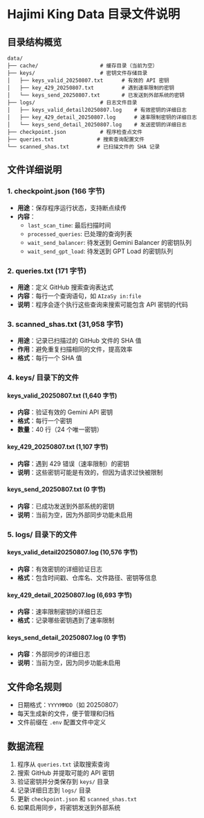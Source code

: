 # Hajimi King Data 目录文件说明

## 目录结构概览
```
data/
├── cache/                    # 缓存目录（当前为空）
├── keys/                     # 密钥文件存储目录
│   ├── keys_valid_20250807.txt      # 有效的 API 密钥
│   ├── key_429_20250807.txt         # 遇到速率限制的密钥
│   └── keys_send_20250807.txt       # 已发送到外部系统的密钥
├── logs/                     # 日志文件目录
│   ├── keys_valid_detail20250807.log    # 有效密钥的详细日志
│   ├── key_429_detail_20250807.log      # 速率限制密钥的详细日志
│   └── keys_send_detail_20250807.log    # 发送密钥的详细日志
├── checkpoint.json           # 程序检查点文件
├── queries.txt              # 搜索查询配置文件
└── scanned_shas.txt         # 已扫描文件的 SHA 记录
```

## 文件详细说明

### 1. **checkpoint.json** (166 字节)
- **用途**：保存程序运行状态，支持断点续传
- **内容**：
  - `last_scan_time`: 最后扫描时间
  - `processed_queries`: 已处理的查询列表
  - `wait_send_balancer`: 待发送到 Gemini Balancer 的密钥队列
  - `wait_send_gpt_load`: 待发送到 GPT Load 的密钥队列

### 2. **queries.txt** (171 字节)
- **用途**：定义 GitHub 搜索查询表达式
- **内容**：每行一个查询语句，如 `AIzaSy in:file`
- **说明**：程序会逐个执行这些查询来搜索可能包含 API 密钥的代码

### 3. **scanned_shas.txt** (31,958 字节)
- **用途**：记录已扫描过的 GitHub 文件的 SHA 值
- **作用**：避免重复扫描相同的文件，提高效率
- **格式**：每行一个 SHA 值

### 4. **keys/ 目录下的文件**

#### keys_valid_20250807.txt (1,640 字节)
- **内容**：验证有效的 Gemini API 密钥
- **格式**：每行一个密钥
- **数量**：40 行（24 个唯一密钥）

#### key_429_20250807.txt (1,107 字节)
- **内容**：遇到 429 错误（速率限制）的密钥
- **说明**：这些密钥可能是有效的，但因为请求过快被限制

#### keys_send_20250807.txt (0 字节)
- **内容**：已成功发送到外部系统的密钥
- **说明**：当前为空，因为外部同步功能未启用

### 5. **logs/ 目录下的文件**

#### keys_valid_detail20250807.log (10,576 字节)
- **内容**：有效密钥的详细验证日志
- **格式**：包含时间戳、仓库名、文件路径、密钥等信息

#### key_429_detail_20250807.log (6,693 字节)
- **内容**：速率限制密钥的详细日志
- **格式**：记录哪些密钥遇到了速率限制

#### keys_send_detail_20250807.log (0 字节)
- **内容**：外部同步的详细日志
- **说明**：当前为空，因为同步功能未启用

## 文件命名规则
- 日期格式：`YYYYMMDD`（如 20250807）
- 每天生成新的文件，便于管理和归档
- 文件前缀在 `.env` 配置文件中定义

## 数据流程
1. 程序从 `queries.txt` 读取搜索查询
2. 搜索 GitHub 并提取可能的 API 密钥
3. 验证密钥并分类保存到 `keys/` 目录
4. 记录详细日志到 `logs/` 目录
5. 更新 `checkpoint.json` 和 `scanned_shas.txt`
6. 如果启用同步，将密钥发送到外部系统